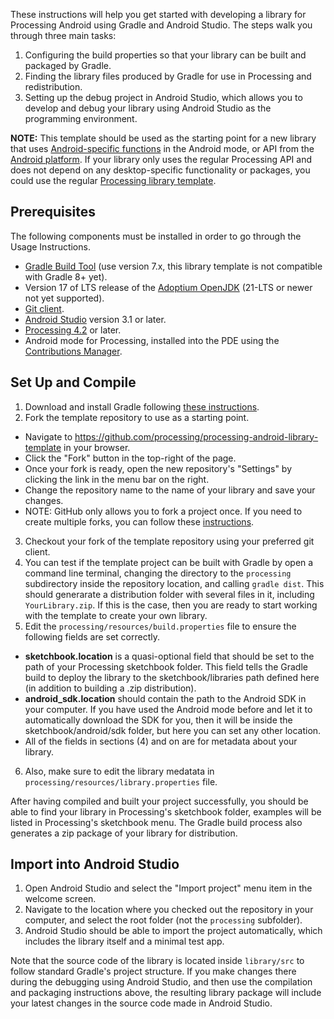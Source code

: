 These instructions will help you get started with developing a library for Processing Android using Gradle and Android Studio. The steps walk you through three main tasks:

1. Configuring the build properties so that your library can be built and packaged by Gradle.
2. Finding the library files produced by Gradle for use in Processing and redistribution.
3. Setting up the debug project in Android Studio, which allows you to develop and debug your library using Android Studio as the programming environment.

**NOTE:** This template should be used as the starting point for a new library that uses [Android-specific functions](https://android.processing.org/reference/) in the Android mode, or API from the [Android platform](https://developer.android.com/reference/packages). If your library only uses the regular Processing API and does not depend on any desktop-specific functionality or packages, you could use the regular [Processing library template](https://github.com/processing/processing-library-template).

## Prerequisites

The following components must be installed in order to go through the Usage Instructions.

* [Gradle Build Tool](https://gradle.org/) (use version 7.x, this library template is not compatible with Gradle 8+ yet).
* Version 17 of LTS release of the [Adoptium OpenJDK](https://adoptium.net/) (21-LTS or newer not yet supported).
* [Git client](https://git-scm.com/downloads).
* [Android Studio](https://developer.android.com/studio/) version 3.1 or later.
* [Processing 4.2](https://processing.org/download/) or later.
* Android mode for Processing, installed into the PDE using the [Contributions Manager](https://android.processing.org/tutorials/getting_started/index.html).

## Set Up and Compile

1. Download and install Gradle following [these instructions](https://gradle.org/install/).
2. Fork the template repository to use as a starting point.
  * Navigate to https://github.com/processing/processing-android-library-template in your browser.
  * Click the "Fork" button in the top-right of the page.
  * Once your fork is ready, open the new repository's "Settings" by clicking the link in the menu bar on the right.
  * Change the repository name to the name of your library and save your changes.
  * NOTE: GitHub only allows you to fork a project once. If you need to create multiple forks, you can follow these [instructions](http://adrianshort.org/2011/11/08/create-multiple-forks-of-a-github-repo/).
3. Checkout your fork of the template repository using your preferred git client.
4. You can test if the template project can be built with Gradle by open a command line terminal, changing the directory to the ```processing``` subdirectory inside the repository location, and calling ```gradle dist```. This should generarate a distribution folder with several files in it, including ```YourLibrary.zip```. If this is the case, then you are ready to start working with the template to create your own library.
5. Edit the ```processing/resources/build.properties``` file to ensure the following fields are set correctly.
  * **sketchbook.location** is a quasi-optional field that should be set to the path of your Processing sketchbook folder. This field tells the Gradle build to deploy the library to the sketchbook/libraries path defined here (in addition to building a .zip distribution).
  * **android_sdk.location** should contain the path to the Android SDK in your computer. If you have used the Android mode before and let it to automatically download the SDK for you, then it will be inside the sketchbook/android/sdk folder, but here you can set any other location.
  * All of the fields in sections (4) and on are for metadata about your library.
6. Also, make sure to edit the library medatata in ```processing/resources/library.properties``` file.

After having compiled and built your project successfully, you should be able to find your library in Processing's sketchbook folder, examples will be listed in Processing's sketchbook menu. The Gradle build process also generates a zip package of your library for distribution.

## Import into Android Studio

1. Open Android Studio and select the "Import project" menu item in the welcome screen. 
2. Navigate to the location where you checked out the repository in your computer, and select the root folder (not the ```processing``` subfolder).
3. Android Studio should be able to import the project automatically, which includes the library itself and a minimal test app.

Note that the source code of the library is located inside ```library/src``` to follow standard Gradle's project structure. If you make changes there during the debugging using Android Studio, and then use the compilation and packaging instructions above, the resulting library package will include your latest changes in the source code made in Android Studio.

